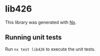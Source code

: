 # lib426

This library was generated with [Nx](https://nx.dev).

## Running unit tests

Run `nx test lib426` to execute the unit tests.
